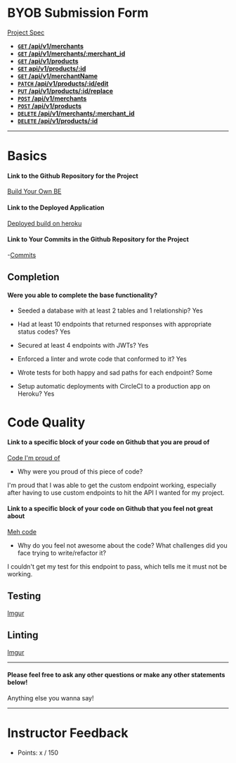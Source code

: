 # BYOB Submission Form

[Project Spec](http://frontend.turing.io/projects/build-your-own-backend.html)

- **[<code>GET</code> /api/v1/merchants](https://byob-pam.herokuapp.com/api/v1/merchants )**
- **[<code>GET</code> /api/v1/merchants/:merchant_id](https://byob-pam.herokuapp.com/api/v1/merchants/125427)**
- **[<code>GET</code> /api/v1/products](https://byob-pam.herokuapp.com/api/v1/products)**
- **[<code>GET</code> api/v1/products/:id](https://github.com/500px/api-documentation/blob/master/endpoints/photo/GET_photos_id_comments.md)**
- **[<code>GET</code> /api/v1/merchantName](https://byob-pam.herokuapp.com/api/v1/merchantName?merchant_name=Sur%20La%20Table)**
- **[<code>PATCH</code> /api/v1/products/:id/edit](https://byob-pam.herokuapp.com/api/v1/products)**
- **[<code>PUT</code> /api/v1/products/:id/replace](https://byob-pam.herokuapp.com/api/v1/products)**
- **[<code>POST</code> /api/v1/merchants](https://byob-pam.herokuapp.com/api/v1/merchants)**
- **[<code>POST</code> /api/v1/products](https://byob-pam.herokuapp.com/api/v1/products)**
- **[<code>DELETE</code> /api/v1/merchants/:merchant_id](https://byob-pam.herokuapp.com/api/v1/merchants)**
- **[<code>DELETE</code> /api/v1/products/:id](https://byob-pam.herokuapp.com/api/v1/products)**

------

# Basics

#### Link to the Github Repository for the Project
[Build Your Own BE](https://github.com/thatPamIAm/build_your_own_be)

#### Link to the Deployed Application
[Deployed build on heroku](https://byob-pam.herokuapp.com/)

#### Link to Your Commits in the Github Repository for the Project

-[Commits](https://github.com/thatPamIAm/build_your_own_be/commits/development)

## Completion

#### Were you able to complete the base functionality?

* Seeded a database with at least 2 tables and 1 relationship?
Yes

* Had at least 10 endpoints that returned responses with appropriate status codes?
Yes

* Secured at least 4 endpoints with JWTs?
Yes

* Enforced a linter and wrote code that conformed to it?
Yes

* Wrote tests for both happy and sad paths for each endpoint?
Some

* Setup automatic deployments with CircleCI to a production app on Heroku?
Yes

# Code Quality

#### Link to a specific block of your code on Github that you are proud of
[Code I'm proud of](https://github.com/thatPamIAm/build_your_own_be/blob/development/server.js#L101-L112)

* Why were you proud of this piece of code?

I'm proud that I was able to get the custom endpoint working, especially after having to use custom endpoints to hit the API I wanted for my project.

#### Link to a specific block of your code on Github that you feel not great about
[Meh code](https://github.com/thatPamIAm/build_your_own_be/blob/development/server.js#L146-L160)

* Why do you feel not awesome about the code? What challenges did you face trying to write/refactor it?

I couldn't get my test for this endpoint to pass, which tells me it must not be working.

## Testing
[Imgur](http://i.imgur.com/LbbDPZy.png)

## Linting

[Imgur](http://i.imgur.com/nLfjbhk.png)

-----

#### Please feel free to ask any other questions or make any other statements below!

Anything else you wanna say!

-----

# Instructor Feedback

- Points: x / 150
